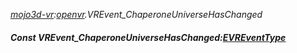 _[mojo3d-vr](../../modules/mojo3d-vr/mojo3d-vr-module.md):[openvr](openvr:).VREvent\_ChaperoneUniverseHasChanged_
##### Const VREvent\_ChaperoneUniverseHasChanged:[EVREventType](../../modules/mojo3d-vr/openvr-evreventtype.md)

